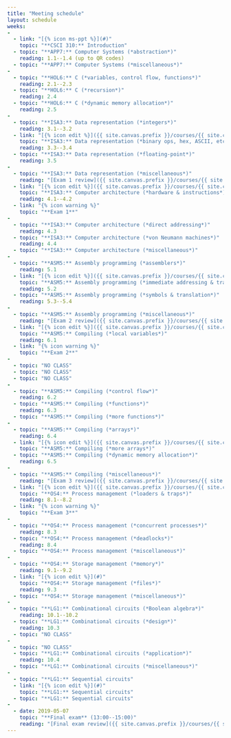 ```yaml
---
title: "Meeting schedule"
layout: schedule
weeks:
-
  - link: "[{% icon ms-ppt %}](#)"
    topic: "**CSCI 310:** Introduction"
  - topic: "**APP7:** Computer Systems (*abstraction*)"
    reading: 1.1--1.4 (up to QR codes)
  - topic: "**APP7:** Computer Systems (*miscellaneous*)"
-
  - topic: "**HOL6:** C (*variables, control flow, functions*)"
    reading: 2.1--2.3
  - topic: "**HOL6:** C (*recursion*)"
    reading: 2.4
  - topic: "**HOL6:** C (*dynamic memory allocation*)"
    reading: 2.5
-
  - topic: "**ISA3:** Data representation (*integers*)"
    reading: 3.1--3.2
  - link: "[{% icon edit %}]({{ site.canvas.prefix }}/courses/{{ site.canvas.course }}/assignments/{% assignment Assignment 1 %})"
    topic: "**ISA3:** Data representation (*binary ops, hex, ASCII, etc.*)"
    reading: 3.3--3.4
  - topic: "**ISA3:** Data representation (*floating-point*)"
    reading: 3.5
-
  - topic: "**ISA3:** Data representation (*miscellaneous*)"
    reading: "[Exam 1 review]({{ site.canvas.prefix }}/courses/{{ site.canvas.course }}/assignments/{% assignment Exam 1 %})"
  - link: "[{% icon edit %}]({{ site.canvas.prefix }}/courses/{{ site.canvas.course }}/assignments/{% assignment Assignment 2 %})"
    topic: "**ISA3:** Computer architecture (*hardware & instructions*)"
    reading: 4.1--4.2
  - link: "{% icon warning %}"
    topic: "**Exam 1**"
-
  - topic: "**ISA3:** Computer architecture (*direct addressing*)"
    reading: 4.3
  - topic: "**ISA3:** Computer architecture (*von Neumann machines*)"
    reading: 4.4
  - topic: "**ISA3:** Computer architecture (*miscellaneous*)"
-
  - topic: "**ASM5:** Assembly programming (*assemblers*)"
    reading: 5.1
  - link: "[{% icon edit %}]({{ site.canvas.prefix }}/courses/{{ site.canvas.course }}/assignments/{% assignment Assignment 3 %})"
    topic: "**ASM5:** Assembly programming (*immediate addressing & traps*)"
    reading: 5.2
  - topic: "**ASM5:** Assembly programming (*symbols & translation*)"
    reading: 5.3--5.4
-
  - topic: "**ASM5:** Assembly programming (*miscellaneous*)"
    reading: "[Exam 2 review]({{ site.canvas.prefix }}/courses/{{ site.canvas.course }}/assignments/{% assignment Exam 2 %})"
  - link: "[{% icon edit %}]({{ site.canvas.prefix }}/courses/{{ site.canvas.course }}/assignments/{% assignment Assignment 4 %})"
    topic: "**ASM5:** Compiling (*local variables*)"
    reading: 6.1
  - link: "{% icon warning %}"
    topic: "**Exam 2**"
-
  - topic: "NO CLASS"
  - topic: "NO CLASS"
  - topic: "NO CLASS"
-
  - topic: "**ASM5:** Compiling (*control flow*)"
    reading: 6.2
  - topic: "**ASM5:** Compiling (*functions*)"
    reading: 6.3
  - topic: "**ASM5:** Compiling (*more functions*)"
-
  - topic: "**ASM5:** Compiling (*arrays*)"
    reading: 6.4
  - link: "[{% icon edit %}]({{ site.canvas.prefix }}/courses/{{ site.canvas.course }}/assignments/{% assignment Assignment 5 %})"
    topic: "**ASM5:** Compiling (*more arrays*)"
  - topic: "**ASM5:** Compiling (*dynamic memory allocation*)"
    reading: 6.5
-
  - topic: "**ASM5:** Compiling (*miscellaneous*)"
    reading: "[Exam 3 review]({{ site.canvas.prefix }}/courses/{{ site.canvas.course }}/assignments/{% assignment Exam 3 %})"
  - link: "[{% icon edit %}]({{ site.canvas.prefix }}/courses/{{ site.canvas.course }}/assignments/{% assignment Assignment 6 %})"
    topic: "**OS4:** Process management (*loaders & traps*)"
    reading: 8.1--8.2
  - link: "{% icon warning %}"
    topic: "**Exam 3**"
-
  - topic: "**OS4:** Process management (*concurrent processes*)"
    reading: 8.3
  - topic: "**OS4:** Process management (*deadlocks*)"
    reading: 8.4
  - topic: "**OS4:** Process management (*miscellaneous*)"
-
  - topic: "**OS4:** Storage management (*memory*)"
    reading: 9.1--9.2
  - link: "[{% icon edit %}](#)"
    topic: "**OS4:** Storage management (*files*)"
    reading: 9.3
  - topic: "**OS4:** Storage management (*miscellaneous*)"
-
  - topic: "**LG1:** Combinational circuits (*Boolean algebra*)"
    reading: 10.1--10.2
  - topic: "**LG1:** Combinational circuits (*design*)"
    reading: 10.3
  - topic: "NO CLASS"
-
  - topic: "NO CLASS"
  - topic: "**LG1:** Combinational circuits (*application*)"
    reading: 10.4
  - topic: "**LG1:** Combinational circuits (*miscellaneous*)"
-
  - topic: "**LG1:** Sequential circuits"
  - link: "[{% icon edit %}](#)"
    topic: "**LG1:** Sequential circuits"
  - topic: "**LG1:** Sequential circuits"
-
  - date: 2019-05-07
    topic: "**Final exam** (13:00--15:00)"
    reading: "[Final exam review]({{ site.canvas.prefix }}/courses/{{ site.canvas.course }}/assignments/{% assignment Final exam %})"
---
```

